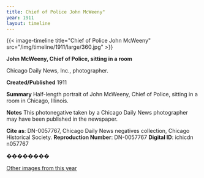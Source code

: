 ```yaml
---
title: Chief of Police John McWeeny"
year: 1911
layout: timeline
---
```


{{< image-timeline title="Chief of Police John McWeeny" src="/img/timeline/1911/large/360.jpg" >}}


__**John McWeeny, Chief of Police, sitting in a room**__

Chicago Daily News, Inc., photographer.

**Created/Published**
1911

**Summary**
Half-length portrait of John McWeeny, Chief of Police, sitting in a room in Chicago, Illinois.

**Notes**
This photonegative taken by a Chicago Daily News photographer may have been published in the newspaper.

__Cite as__: DN-0057767, Chicago Daily News negatives collection, Chicago Historical Society.
__Reproduction Number__: DN-0057767
__Digital ID__: ichicdn n057767

��������  

[Other images from this year](/historical/timeline/1911)